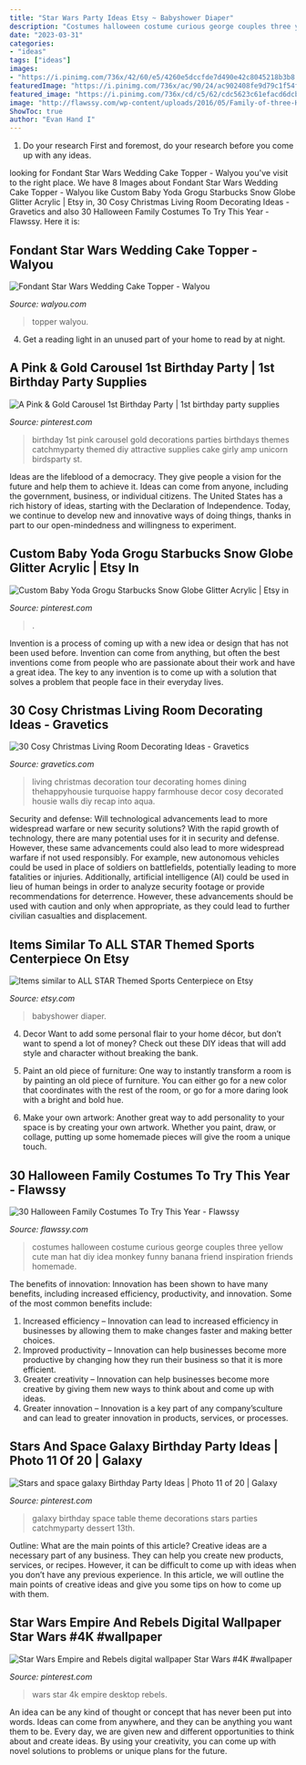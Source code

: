 ```yaml
---
title: "Star Wars Party Ideas Etsy ~ Babyshower Diaper"
description: "Costumes halloween costume curious george couples three yellow cute man hat diy idea monkey funny banana friend inspiration friends homemade"
date: "2023-03-31"
categories:
- "ideas"
tags: ["ideas"]
images:
- "https://i.pinimg.com/736x/42/60/e5/4260e5dccfde7d490e42c8045218b3b8.jpg"
featuredImage: "https://i.pinimg.com/736x/ac/90/24/ac902408fe9d79c1f54f1112e8f7bc3e--st-birthday-parties-st-birthdays.jpg"
featured_image: "https://i.pinimg.com/736x/cd/c5/62/cdc5623c61efacd6dcb01301927bf889.jpg"
image: "http://flawssy.com/wp-content/uploads/2016/05/Family-of-three-Halloween-costume-idea.jpg"
ShowToc: true
author: "Evan Hand I"
---
```



1. Do your research First and foremost, do your research before you come up with any ideas.

	

		
looking for Fondant Star Wars Wedding Cake Topper - Walyou you've visit to the right place. We have 8 Images about Fondant Star Wars Wedding Cake Topper - Walyou like Custom Baby Yoda Grogu Starbucks Snow Globe Glitter Acrylic | Etsy in, 30 Cosy Christmas Living Room Decorating Ideas - Gravetics and also 30 Halloween Family Costumes To Try This Year - Flawssy. Here it is:
		
    
## Fondant Star Wars Wedding Cake Topper - Walyou

<img loading=lazy src="https://walyou.com/wp-content/uploads/2017/02/Fondant-Star-Wars-Wedding-Cake-Topper-.jpg" onerror="this.onerror=null;this.src='https://tse4.mm.bing.net/th?id=OIP.LVIyzJAUoA3qXDSmsawSVAHaNK&amp;pid=15.1';" alt="Fondant Star Wars Wedding Cake Topper - Walyou">

_Source: walyou.com_

>topper walyou. 

	

4. Get a reading light in an unused part of your home to read by at night.

    
## A Pink &amp; Gold Carousel 1st Birthday Party | 1st Birthday Party Supplies

<img loading=lazy src="https://i.pinimg.com/736x/ac/90/24/ac902408fe9d79c1f54f1112e8f7bc3e--st-birthday-parties-st-birthdays.jpg" onerror="this.onerror=null;this.src='https://tse4.mm.bing.net/th?id=OIP.KncFvTTuq5n78E9p8EXCwQHaLH&amp;pid=15.1';" alt="A Pink &amp; Gold Carousel 1st Birthday Party | 1st birthday party supplies">

_Source: pinterest.com_

>birthday 1st pink carousel gold decorations parties birthdays themes catchmyparty themed diy attractive supplies cake girly amp unicorn birdsparty st. 

	

Ideas are the lifeblood of a democracy. They give people a vision for the future and help them to achieve it. Ideas can come from anyone, including the government, business, or individual citizens. The United States has a rich history of ideas, starting with the Declaration of Independence. Today, we continue to develop new and innovative ways of doing things, thanks in part to our open-mindedness and willingness to experiment.

    
## Custom Baby Yoda Grogu Starbucks Snow Globe Glitter Acrylic | Etsy In

<img loading=lazy src="https://i.pinimg.com/736x/cd/c5/62/cdc5623c61efacd6dcb01301927bf889.jpg" onerror="this.onerror=null;this.src='https://tse4.mm.bing.net/th?id=OIP.2uGjVh3688wr0LD4JaWSvwHaJ3&amp;pid=15.1';" alt="Custom Baby Yoda Grogu Starbucks Snow Globe Glitter Acrylic | Etsy in">

_Source: pinterest.com_

>. 

	

Invention is a process of coming up with a new idea or design that has not been used before. Invention can come from anything, but often the best inventions come from people who are passionate about their work and have a great idea. The key to any invention is to come up with a solution that solves a problem that people face in their everyday lives.

    
## 30 Cosy Christmas Living Room Decorating Ideas - Gravetics

<img loading=lazy src="https://www.gravetics.com/wp-content/uploads/2016/10/Christmas-Spirit-into-Your-Living-Room-3.jpg" onerror="this.onerror=null;this.src='https://tse3.mm.bing.net/th?id=OIP.OV2CYv40svnOgYp2qGCbsQHaIT&amp;pid=15.1';" alt="30 Cosy Christmas Living Room Decorating Ideas - Gravetics">

_Source: gravetics.com_

>living christmas decoration tour decorating homes dining thehappyhousie turquoise happy farmhouse decor cosy decorated housie walls diy recap into aqua. 

	

Security and defense: Will technological advancements lead to more widespread warfare or new security solutions?
With the rapid growth of technology, there are many potential uses for it in security and defense. However, these same advancements could also lead to more widespread warfare if not used responsibly. For example, new autonomous vehicles could be used in place of soldiers on battlefields, potentially leading to more fatalities or injuries. Additionally, artificial intelligence (AI) could be used in lieu of human beings in order to analyze security footage or provide recommendations for deterrence. However, these advancements should be used with caution and only when appropriate, as they could lead to further civilian casualties and displacement.

    
## Items Similar To ALL STAR Themed Sports Centerpiece On Etsy

<img loading=lazy src="https://img1.etsystatic.com/000/0/6045318/il_570xN.251541067.jpg" onerror="this.onerror=null;this.src='https://tse4.mm.bing.net/th?id=OIP.qDb3bv2mrZxa2_-i_bE7JwHaKw&amp;pid=15.1';" alt="Items similar to ALL STAR Themed Sports Centerpiece on Etsy">

_Source: etsy.com_

>babyshower diaper. 

	

4. Decor
Want to add some personal flair to your home décor, but don’t want to spend a lot of money? Check out these DIY ideas that will add style and character without breaking the bank.
1. Paint an old piece of furniture: One way to instantly transform a room is by painting an old piece of furniture. You can either go for a new color that coordinates with the rest of the room, or go for a more daring look with a bright and bold hue.

2. Make your own artwork: Another great way to add personality to your space is by creating your own artwork. Whether you paint, draw, or collage, putting up some homemade pieces will give the room a unique touch.


    
## 30 Halloween Family Costumes To Try This Year - Flawssy

<img loading=lazy src="http://flawssy.com/wp-content/uploads/2016/05/Family-of-three-Halloween-costume-idea.jpg" onerror="this.onerror=null;this.src='https://tse3.mm.bing.net/th?id=OIP.G0z2prvHUzmDW-LRKA4ZcwHaJ3&amp;pid=15.1';" alt="30 Halloween Family Costumes To Try This Year - Flawssy">

_Source: flawssy.com_

>costumes halloween costume curious george couples three yellow cute man hat diy idea monkey funny banana friend inspiration friends homemade. 

	

The benefits of innovation:
Innovation has been shown to have many benefits, including increased efficiency, productivity, and innovation. Some of the most common benefits include: 
1. Increased efficiency – Innovation can lead to increased efficiency in businesses by allowing them to make changes faster and making better choices. 
2. Improved productivity – Innovation can help businesses become more productive by changing how they run their business so that it is more efficient. 
3. Greater creativity – Innovation can help businesses become more creative by giving them new ways to think about and come up with ideas. 
4. Greater innovation – Innovation is a key part of any company’sculture and can lead to greater innovation in products, services, or processes.

    
## Stars And Space Galaxy Birthday Party Ideas | Photo 11 Of 20 | Galaxy

<img loading=lazy src="https://i.pinimg.com/736x/d5/e9/3c/d5e93c51fbb606feca1a0ccf39b5e297--girl-parties-dessert-tables.jpg" onerror="this.onerror=null;this.src='https://tse4.mm.bing.net/th?id=OIP.JoMDQUZMSXtNtmCSVTxiAwHaJ3&amp;pid=15.1';" alt="Stars and space galaxy Birthday Party Ideas | Photo 11 of 20 | Galaxy">

_Source: pinterest.com_

>galaxy birthday space table theme decorations stars parties catchmyparty dessert 13th. 

	

Outline: What are the main points of this article?
Creative ideas are a necessary part of any business. They can help you create new products, services, or recipes. However, it can be difficult to come up with ideas when you don’t have any previous experience. In this article, we will outline the main points of creative ideas and give you some tips on how to come up with them.

    
## Star Wars Empire And Rebels Digital Wallpaper Star Wars #4K #wallpaper

<img loading=lazy src="https://i.pinimg.com/736x/42/60/e5/4260e5dccfde7d490e42c8045218b3b8.jpg" onerror="this.onerror=null;this.src='https://tse4.mm.bing.net/th?id=OIP.55ECu8sTuA5C2gGWYjSVqQHaEK&amp;pid=15.1';" alt="Star Wars Empire and Rebels digital wallpaper Star Wars #4K #wallpaper">

_Source: pinterest.com_

>wars star 4k empire desktop rebels. 

	

An idea can be any kind of thought or concept that has never been put into words. Ideas can come from anywhere, and they can be anything you want them to be. Every day, we are given new and different opportunities to think about and create ideas. By using your creativity, you can come up with novel solutions to problems or unique plans for the future.

